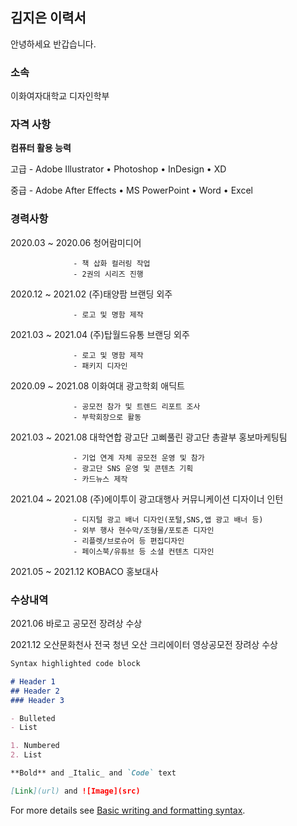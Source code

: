 ## 김지은 이력서

안녕하세요 반갑습니다.

### 소속

이화여자대학교 디자인학부

### 자격 사항

**컴퓨터 활용 능력**

고급 - Adobe Illustrator • Photoshop • InDesign • XD

중급 - Adobe After Effects • MS PowerPoint • Word • Excel

### 경력사항
2020.03 ~ 2020.06 청어람미디어 

                  - 책 삽화 컬러링 작업
                  - 2권의 시리즈 진행
                  
2020.12 ~ 2021.02 (주)태양팜 브랜딩 외주

                  - 로고 및 명함 제작
                  
2021.03 ~ 2021.04 (주)탑월드유통 브랜딩 외주

                  - 로고 및 명함 제작
                  - 패키지 디자인
                  
2020.09 ~ 2021.08 이화여대 광고학회 애딕트

                  - 공모전 참가 및 트렌드 리포트 조사
                  - 부학회장으로 활동
                  
2021.03 ~ 2021.08 대학연합 광고단 고삐풀린 광고단 총괄부 홍보마케팅팀

                  - 기업 연계 자체 공모전 운영 및 참가
                  - 광고단 SNS 운영 및 콘텐츠 기획
                  - 카드뉴스 제작
                  
2021.04 ~ 2021.08 (주)에이투이 광고대행사 커뮤니케이션 디자이너 인턴

                  - 디지털 광고 배너 디자인(포털,SNS,앱 광고 배너 등)
                  - 외부 행사 현수막/조형물/포토존 디자인
                  - 리플렛/브로슈어 등 편집디자인
                  - 페이스북/유튜브 등 소셜 컨텐츠 디자인
                  
2021.05 ~ 2021.12 KOBACO 홍보대사        
                  
                  
                  


### 수상내역

2021.06 바로고 공모전 장려상 수상

2021.12 오산문화천사 전국 청년 오산 크리에이터 영상공모전 장려상 수상                  
                  
                
                
             
         

```markdown
Syntax highlighted code block

# Header 1
## Header 2
### Header 3

- Bulleted
- List

1. Numbered
2. List

**Bold** and _Italic_ and `Code` text

[Link](url) and ![Image](src)
```

For more details see [Basic writing and formatting syntax](https://docs.github.com/en/github/writing-on-github/getting-started-with-writing-and-formatting-on-github/basic-writing-and-formatting-syntax).

